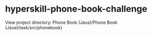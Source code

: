 # hyperskill-phone-book-challenge

View project directory: Phone Book (Java)/Phone Book (Java)/task/src/phonebook)
